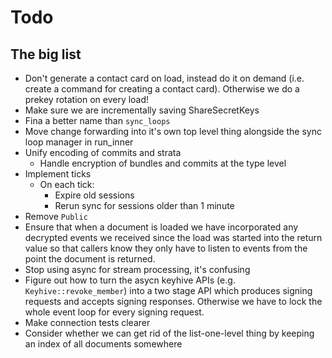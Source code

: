 # Todo



## The big list

* Don't generate a contact card on load, instead do it on demand (i.e. create a command for creating a contact card). Otherwise we do a prekey rotation on every load!
* Make sure we are incrementally saving ShareSecretKeys
* Fina a better name than `sync_loops`
* Move change forwarding into it's own top level thing alongside the sync loop manager in run_inner
* Unify encoding of commits and strata
  * Handle encryption of bundles and commits at the type level
* Implement ticks
  * On each tick:
    * Expire old sessions
    * Rerun sync for sessions older than 1 minute
* Remove `Public`
* Ensure that when a document is loaded we have incorporated any decrypted
events we received since the load was started into the return value so that
callers know they only have to listen to events from the point the document is
returned.
* Stop using async for stream processing, it's confusing
* Figure out how to turn the asycn keyhive APIs (e.g. `Keyhive::revoke_member`) into a two stage API which produces signing requests and accepts signing responses. Otherwise we have to lock the whole event loop for every signing request.
* Make connection tests clearer
* Consider whether we can get rid of the list-one-level thing by keeping an index of all documents somewhere

